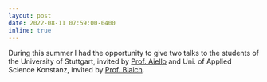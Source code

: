 ```yaml
---
layout: post
date: 2022-08-11 07:59:00-0400
inline: true
---
```



During this summer I had the opportunity to give two talks to the students of the University of Stuttgart, invited by <a href="https://www.iaas.uni-stuttgart.de/en/institute/team/Aiello-00001/" target="blank"> Prof. Aiello</a> and Uni. of Applied Science Konstanz, invited by <a href="https://www.htwg-konstanz.de/hochschule/fakultaeten/informatik/orga/professoren/blaich" target="blank"> Prof. Blaich</a>. 